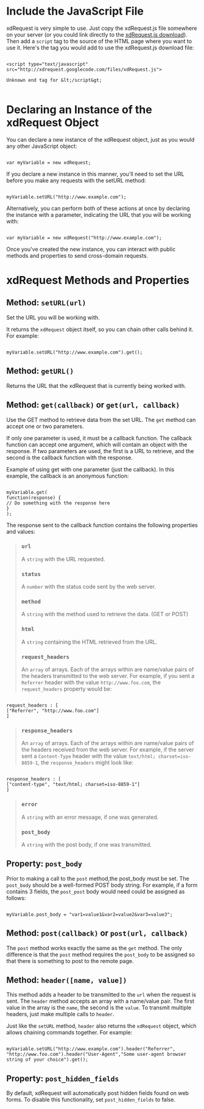 # Include the JavaScript File #

xdRequest is very simple to use.  Just copy the xdRequest.js file somewhere on your server (or you could link directly to the [xdRequest.js download](http://xdrequest.googlecode.com/svn/trunk/xdRequest.js)).  Then add a `script` tag to the source of the HTML page where you want to use it.  Here's the tag you would add to use the xdRequest.js download file:
```

<script type="text/javascript" src="http://xdrequest.googlecode.com/files/xdRequest.js">

Unknown end tag for &lt;/script&gt;


```


# Declaring an Instance of the xdRequest Object #

You can declare a new instance of the xdRequest object, just as you would any other JavaScript object:
```

var myVariable = new xdRequest;
```
If you declare a new instance in this manner, you'll need to set the URL before you make any requests with the setURL method:
```

myVariable.setURL("http://www.example.com");
```
Alternatively, you can perform both of these actions at once by declaring the instance with a parameter, indicating the URL that you will be working with:
```

var myVariable = new xdRequest("http://www.example.com");
```


Once you've created the new instance, you can interact with public methods and properties to send cross-domain requests.

# xdRequest Methods and Properties #

## Method: `setURL(url)` ##
Set the URL you will be working with.

It returns the `xdRequest` object itself, so you can chain other calls behind it.  For example:
```

myVariable.setURL("http://www.example.com").get();
```

## Method: `getURL()` ##
Returns the URL that the xdRequest that is currently being worked with.

## Method: `get(callback)` or `get(url, callback)` ##
Use the GET method to retrieve data from the set URL.  The `get` method can accept one or two parameters.

If only one parameter is used, it must be a callback function.  The callback function can accept one argument, which will contain an object with the response.  If two parameters are used, the first is a URL to retrieve, and the second is the callback function with the response.

Example of using get with one parameter (just the callback). In this example, the callback is an anonymous function:

```

myVariable.get(
function(response) {
// Do something with the response here
}
);
```

The response sent to the callback function contains the following properties and values:
> ### `url` ###
> A `string` with the URL requested.
> ### `status` ###
> A `number` with the status code sent by the web server.
> ### `method` ###
> A `string` with the method used to retrieve the data. (GET or POST)
> ### `html` ###
> A `string` containing the HTML retrieved from the URL.
> ### `request_headers` ###
> An `array` of arrays.  Each of the arrays within are name/value pairs of the headers transmitted to the web server.  For example, if you sent a `Referrer` header with the value `http://www.foo.com`, the `request_headers` property would be:
```

request_headers : [
["Referrer", "http://www.foo.com"]
]
```

> ### `response_headers` ###
> An `array` of arrays.  Each of the arrays within are name/value pairs of the headers received from the web server.  For example, if the server sent a `Content-Type` header with the value `text/html; charset=iso-8859-1`, the `response_headers` might look like:
```

response_headers : [
["content-type", "text/html; charset=iso-8859-1"]
]
```
> ### `error` ###
> A `string` with an error message, if one was generated.
> ### `post_body` ###
> A `string` with the post body, if one was transmitted.

## Property: `post_body` ##
Prior to making a call to the `post` method,the post\_body must be set.  The `post_body` should be a well-formed POST body string.  For example, if a form contains 3 fields, the `post_post` body would need could be assigned as follows:
```

myVariable.post_body = "var1=value1&var2=value2&var3=value3";
```

## Method: `post(callback)` or `post(url, callback)` ##
The `post` method works exactly the same as the `get` method.  The only difference is that the `post` method requires the `post_body` to be assigned so that there is something to post to the remote page.

## Method: `header([name, value])` ##
This method adds a header to be transmitted to the `url` when the request is sent.  The `header` method accepts an array with a name/value pair.  The first value in the array is the `name`, the second is the `value`.  To transmit multiple headers, just make multiple calls to `header`.

Just like the `setURL` method, `header` also returns the `xdRequest` object, which allows chaining commands together.  For example:
```

myVariable.setURL("http://www.example.com").header("Referrer", "http://www.foo.com").header("User-Agent","Some user-agent browser string of your choice").get();
```

## Property: `post_hidden_fields` ##
By default, xdRequest will automatically post hidden fields found on web forms.  To disable this functionality, set `post_hidden_fields` to false.